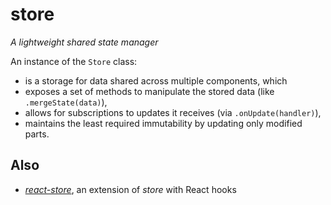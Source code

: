 # store

_A lightweight shared state manager_

An instance of the `Store` class:
- is a storage for data shared across multiple components, which
- exposes a set of methods to manipulate the stored data (like `.mergeState(data)`),
- allows for subscriptions to updates it receives (via `.onUpdate(handler)`),
- maintains the least required immutability by updating only modified parts.

## Also

- *[react-store](https://github.com/axtk/react-store)*, an extension of *store* with React hooks
